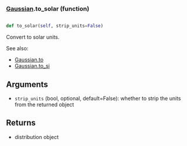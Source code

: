 ### [Gaussian](Gaussian.md).to_solar (function)


```py

def to_solar(self, strip_units=False)

```



Convert to solar units.

See also:

* [Gaussian.to](Gaussian.to.md)
* [Gaussian.to_si](Gaussian.to_si.md)

Arguments
------------
* `strip_units` (bool, optional, default=False): whether to strip the
    units from the returned object

Returns
-------------
* distribution object

